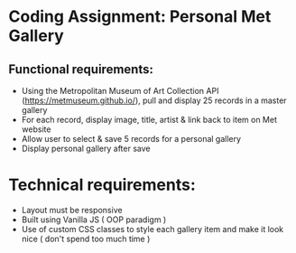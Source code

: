 # Coding Assignment: Personal Met Gallery

## Functional requirements:

- Using the Metropolitan Museum of Art Collection API (https://metmuseum.github.io/), pull and display 25 records in a master gallery
- For each record, display image, title, artist & link back to item on Met website
- Allow user to select & save 5 records for a personal gallery
- Display personal gallery after save

# Technical requirements:

- Layout must be responsive
- Built using Vanilla JS ( OOP paradigm )
- Use of custom CSS classes to style each gallery item and make it look nice ( don't spend too much time )
